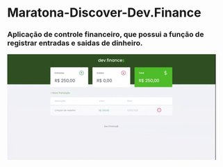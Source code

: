 # Maratona-Discover-Dev.Finance
### Aplicação de controle financeiro, que possui a função de registrar entradas e saidas de dinheiro.

![Funcionamento](https://github.com/LeoLion02/Maratona-Discover-Dev.Finance/blob/master/Animated%20GIF-downsized%20(2).gif)
